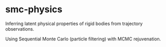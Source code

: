 # smc-physics
Inferring latent physical properties of rigid bodies from trajectory observations.

Using Sequential Monte Carlo (particle filtering) with MCMC rejuvenation.
